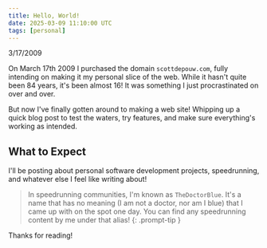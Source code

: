 ```yaml
---
title: Hello, World!
date: 2025-03-09 11:10:00 UTC
tags: [personal]
---
```


3/17/2009

On March 17th 2009 I purchased the domain `scottdepouw.com`, fully intending on making it my personal slice of the web. While it hasn't quite been 84 years, it's been almost 16! It was something I just procrastinated on over and over.

But now I've finally gotten around to making a web site! Whipping up a quick blog post to test the waters, try features, and make sure everything's working as intended.

## What to Expect

I'll be posting about personal software development projects, speedrunning, and whatever else I feel like writing about!

> In speedrunning communities, I'm known as `TheDoctorBlue`. It's a name that has no meaning (I am not a doctor, nor am I blue) that I came
> up with on the spot one day. You can find any speedrunning content by me under that alias!
{: .prompt-tip }

Thanks for reading!
